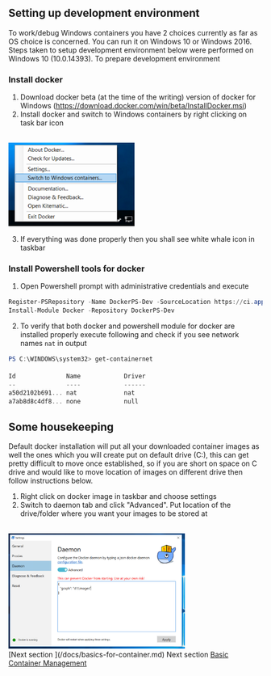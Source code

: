 ## Setting up development environment
To work/debug Windows containers you have 2 choices currently as far as OS choice is concerned. You can run it on Windows 10 or Windows 2016. Steps taken to setup development environment below were performed on Windows 10 (10.0.14393).
To prepare development environment
### Install docker
1. Download docker beta (at the time of the writing) version of docker for Windows (https://download.docker.com/win/beta/InstallDocker.msi)
2. Install docker and switch to Windows containers by right clicking on task bar icon
<BR>
<img src="images/capture.png" width="250">
<BR>

3. If everything was done properly then you shall see white whale icon in taskbar

### Install Powershell tools for docker

1. Open Powershell prompt with administrative credentials and execute

```powershell
Register-PSRepository -Name DockerPS-Dev -SourceLocation https://ci.appveyor.com/nuget/docker-powershell-dev
Install-Module Docker -Repository DockerPS-Dev
```

2. To verify that both docker and powershell module for docker are installed properly execute following and check if you see network names `nat` in output

```powershell
PS C:\WINDOWS\system32> get-containernet

Id              Name            Driver
--              ----            ------
a50d2102b691... nat             nat
a7ab8d8c4df8... none            null
```

## Some housekeeping

Default docker installation will put all your downloaded container images as well the ones which you will create put on default drive (C:\), 
this can get pretty difficult to move once established, so if you are short on space on C drive and would like to move
location of images on different drive then follow instructions below.

1. Right click on docker image in taskbar and choose settings
2. Switch to daemon tab and click "Advanced". Put location of the drive/folder where you want your images to be stored at

<BR>
<img src="images/Capture1.PNG" width="350">
<BR>
[Next section ](/docs/basics-for-container.md)
Next section <a href="basics-for-container.md">Basic Container Management</a>